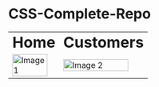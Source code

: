 # CSS-Complete-Repo

<table border="0">
 <tr>
    <td><b style="font-size:30px">Home</b></td>
    <td><b style="font-size:30px">Customers</b></td>
 </tr>
 <tr>
    <td><img style="height:auto;width:90%" src="https://github.com/alpolcaymis/CSS-Complete-Repo/assets/71964088/63a295d9-0ab3-4916-92c6-b3f918284ad4" alt="Image 1"></td>
    <td><img style="height:auto;width:90%" src="https://github.com/alpolcaymis/CSS-Complete-Repo/assets/71964088/bccc76c7-350b-4b4e-8d97-388be6f52368" alt="Image 2"></td>
 </tr>
</table>

